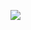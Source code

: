 ![](https://camo.githubusercontent.com/a39023a4481642058071283f8fa6239b75a11404/68747470733a2f2f6c68332e676f6f676c6575736572636f6e74656e742e636f6d2f2d4b53646d61697569644f53334e71504470414f6661395941757973613859545f6862776f56367762513d773638302d683334362d6e6f)
